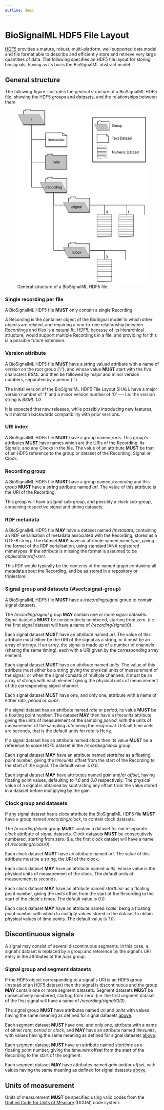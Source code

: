 ```yaml
---
outline: deep
---
```


# BioSignalML HDF5 File Layout

[HDF5](https://hdfgroup.org/HDF5/) provides a mature, robust, multi-platform, well supported data
model and file format able to describe and efficiently store and
retrieve very large quantities of data. The following specifies an HDF5
file layout for storing biosignals, having as its basis the BioSignalML
abstract model.

## General structure

The following figure illustrates the general
structure of a BioSignalML HDF5 file, showing the HDF5 *group*s and
*dataset*s, and the relationships between them.

<figure id="fig:hdf5-model">
    <img src="./images/hdf5-model.svg" alt="General structure of a BioSignalML HDF5 file"/>
    <figcaption>General structure of a BioSignalML HDF5 file.</figcaption>
</figure>

### Single recording per file

A BioSignalML HDF5 file **MUST** only contain a single Recording.

A Recording is the container object of the BioSignal model to which
other objects are related, and requiring a one-to-one relationship
between Recordings and files is a natural fit. HDF5, because of its
hierarchical structure, would support multiple Recordings in a file, and
providing for this is a possible future extension.

### Version attribute

A BioSignalML HDF5 file **MUST** have a string valued attribute with a name
of *version* on the root group ('/'), and whose value **MUST** start with
the five characters *BSML* and then be followed by major and minor
version numbers, separated by a period ('.').

The initial version of the BioSignalML HDF5 File Layout SHALL have a
major version number of '1' and a minor version number of '0' --- i.e.
the version string is *BSML 1.0*

It is expected that new releases, while possibly introducing new
features, will maintain backwards compatibility with prior versions.

### URI index

A BioSignalML HDF5 file **MUST** have a group named */uris*. This group's
attributes **MUST** have names which are the URIs of the Recording, its
Signals, and any Clocks in the file. The value of an attribute **MUST** be
that of an HDF5 reference to the group or dataset of the Recording,
Signal or Clock.

### Recording group

A BioSignalML HDF5 file **MUST** have a group named */recording* and this
group **MUST** have a string attribute named *uri*. The value of this
attribute is the URI of the Recording.

This group will have a *signal* sub-group, and possibly a *clock*
sub-group, containing respective signal and timing datasets.

### RDF metadata

A BioSignalML HDF5 file **MAY** have a dataset named */metadata*, containing
an RDF serialisation of metadata associated with the Recording, stored
as a UTF-8 string. The dataset **MAY** have an attribute named *mimetype*,
giving the format of the RDF serialisation, using standard IANA
registered mimetypes. If the attribute is missing the format is assumed
to be *application/rdf+xml*.

This RDF would typically be the contents of the named graph containing
all metadata about the Recording, and be as stored in a repository or
triplestore.

### Signal group and datasets {#sect:signal-group}

A BioSignalML HDF5 file **MUST** have a */recording/signal* group to contain
signal datasets.

The */recording/signal* group **MAY** contain one or more signal datasets.
Signal datasets **MUST** be consecutively numbered, starting from zero.
(i.e. the first signal dataset will have a name of
*/recording/signal/0*).

Each signal dataset **MUST** have an attribute named *uri*. The value of
this attribute must either be the URI of the signal as a string, or it
must be an array of strings. If an array, the signal is made up of a
number of channels (sharing the same timing), each with a URI given by
the corresponding array element.

Each signal dataset **MUST** have an attribute named *units*. The value of
this attribute must either be a string giving the physical units of
measurement of the signal, or when the signal consists of multiple
channels, it must be an array of strings with each element giving the
physical units of measurement of the corresponding signal channel.

Each signal dataset **MUST** have one, and only one, attribute with a name
of either *rate*, *period* or *clock*.

If a signal dataset has an attribute named *rate* or *period*, its value
**MUST** be a floating point number. The dataset **MAY** then have a *timeunits*
attribute, giving the units of measurement of the sampling *period*,
with the units of measurement of the sampling *rate* being the
reciprocal. Default time units are seconds, that is the default units
for *rate* is Hertz.

If a signal dataset has an attribute named *clock* then its value **MUST**
be a reference to some HDF5 dataset in the */recording/clock* group.

Each signal dataset **MAY** have an attribute named *starttime* as a
floating point number, giving the *timeunits* offset from the start of
the Recording to the start of the signal. The default value is *0.0*.

Each signal dataset **MAY** have attributes named *gain* and/or *offset*,
having floating point values, defaulting to *1.0* and *0.0*
respectively. The physical value of a signal is obtained by subtracting
any offset from the value stored in a dataset before multiplying by the
gain.

### Clock group and datasets

If any signal dataset has a *clock* attribute the BioSignalML HDF5 file
**MUST** have a group named */recording/clock*, to contain clock datasets.

The */recording/clock* group **MUST** contain a dataset for each separate
*clock* attribute of signal datasets. Clock datasets **MUST** be
consecutively numbered, starting from zero. (i.e. the first clock
dataset will have a name of */recording/clock/0*).

Each clock dataset **MUST** have an attribute named *uri*. The value of this
attribute must be a string, the URI of the clock.

Each clock dataset **MAY** have an attribute named *units*, whose value is
the physical units of measurement of the clock. The default units of
measurement is seconds.

Each clock dataset **MAY** have an attribute named *starttime* as a floating
point number, giving the *units* offset from the start of the Recording
to the start of the clock's times. The default value is *0.0*.

Each clock dataset **MAY** have an attribute named *scale*, being a floating
point number with which to multiply values stored in the dataset to
obtain physical values of time points. The default value is *1.0*.

## Discontinuous signals

A signal may consist of several discontinuous segments. In this case, a
signal's dataset is replaced by a group and reference by the signal's
URI entry in the attributes of the */uris* group.

### Signal group and segment datasets

If the HDF5 object corresponding to a signal's URI is an HDF5 group
(instead of an HDF5 dataset) then the signal is discontinuous and the
group **MAY** contain one or more segment datasets. Segment datasets **MUST** be
consecutively numbered, starting from zero. (i.e. the first segment
dataset of the first signal will have a name of
*/recording/signal/0/0*).

The signal group **MUST** have attributes named *uri* and *units* with
values having the same meaning as defined for signal datasets [above](#sect:signal-group).

Each segment dataset **MUST** have one, and only one, attribute with a name
of either *rate*, *period* or *clock*, and **MAY** have an attribute named
*timeunits*, with values having the same meaning as defined for signal
datasets [above](#sect:signal-group).

Each segment dataset **MUST** have an attribute named *starttime* as a
floating point number, giving the *timeunits* offset from the start of
the Recording to the start of the segment.

Each segment dataset **MAY** have attributes named *gain* and/or *offset*,
with values having the same meaning as defined for signal datasets [above](#sect:signal-group).

## Units of measurement

Units of measurement **MUST** be specified using valid codes from the [Unified
Code for Units of Measure](https://ucum.org/) (UCUM) code system.
